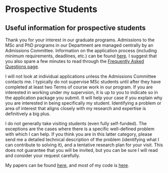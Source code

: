 # Prospective Students

## Useful information for prospective students

Thank you for your interest in our graduate programs. Admissions to the MSc and PhD programs in our Department are
managed centrally by an Admissions Committee. Information on the application process (including
minimum requirements, deadlines, etc.) can be found [here](https://www.stat.ubc.ca/graduate-admissions). 
I suggest that you also spare a few minutes to read through 
the [Frequently Asked Questions page](https://www.stat.ubc.ca/graduate-admissions-faqs).

I will not look at individual applications unless the Admissions Committee contacts me. I typically do
not supervise MSc students until after they have completed at least two Terms of course 
work in our program. If you are interested in working under my supervsion, it is up to you to indicate so in the application 
package you submit. It will help your case if you explain why you are interested in being specifically my student. 
Identifying a problem or area of interest that aligns closely with my research and expertise is 
definitively a big plus. 

I do not generally take visiting students (even fully self-funded). The exceptions are the cases where
there is a specific well-defined problem with which I can help. If you think you are in this latter 
category, please send me a detailed technical description of the problem (identifying what I can contribute to 
solving it), and a tentative research plan for your visit.  This does not guarantee that you will 
be invited, but you can be sure I will read and consider your request carefully.

My papers can be found [here](https://www.stat.ubc.ca/users/matias-salibian-barrera), and most of my code 
is [here](https://github.com/msalibian). 





